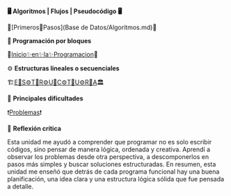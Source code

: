 **🖥️ Algoritmos | Flujos | Pseudocódigo 🖥️**

👣[Primeros🏁Pasos](Base de Datos/Algoritmos.md)👣  

**🧱 Programación por bloques**

🚀[Inicio✨en✨la✨Programacion](Bloques.md)🚀



⚙️ **Estructuras lineales o secuenciales**

🏗️[E🔧S⚙️T🔧R⚙️U🔧C⚙️T🔧U⚙️R🔧A](Estructura.md)🏛️

🚧 **Principales dificultades**

❗[Problemas](Dificultades.md)❗

💭 **Reflexión crítica**

Esta unidad me ayudó a comprender que programar no es solo escribir códigos, sino pensar de manera lógica, ordenada y creativa. Aprendí a observar los problemas desde otra perspectiva, a descomponerlos en pasos más simples y buscar soluciones estructuradas.
En resumen, esta unidad me enseñó que detrás de cada programa funcional hay una buena planificación, una idea clara y una estructura lógica sólida que fue pensada a detalle.
